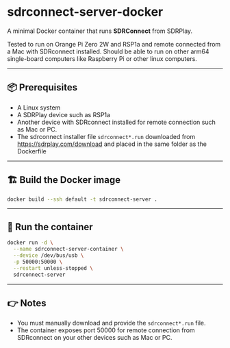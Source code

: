 # sdrconnect-server-docker

A minimal Docker container that runs **SDRConnect** from SDRPlay.

Tested to run on Orange Pi Zero 2W and RSP1a and remote connected from a Mac with SDRconnect installed. Should be able to run on other arm64 single-board computers like Raspberry Pi or other linux computers.

---

## 📦 Prerequisites

- A Linux system
- A SDRPlay device such as RSP1a
- Another device with SDRconnect installed for remote connection such as Mac or PC.
- The sdrconnect installer file `sdrconnect*.run` downloaded from https://sdrplay.com/download and placed in the same folder as the Dockerfile

---

## 🏗️ Build the Docker image
```bash
docker build --ssh default -t sdrconnect-server .
```
---

## 🚀 Run the container
```bash
docker run -d \
  --name sdrconnect-server-container \
  --device /dev/bus/usb \
  -p 50000:50000 \
  --restart unless-stopped \
  sdrconnect-server
```

---

## 👉 Notes

- You must manually download and provide the `sdrconnect*.run` file.
- The container exposes port 50000 for remote connection from SDRconnect on your other devices such as Mac or PC.
